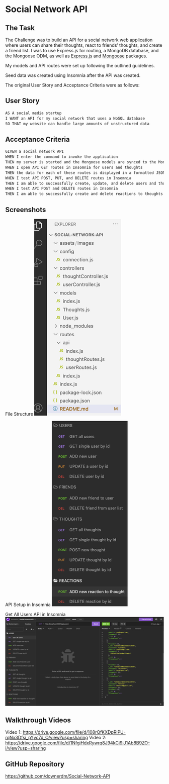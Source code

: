 # Social Network API

## The Task

The Challenge was to build an API for a social network web application where users can share their thoughts, react to friends’ thoughts, and create a friend list. I was to use Express.js for routing, a MongoDB database, and the Mongoose ODM, as well as [Express.js](https://www.npmjs.com/package/express) and [Mongoose](https://www.npmjs.com/package/mongoose) packages.

My models and API routes were set up following the outlined guidelines.

Seed data was created using Insomnia after the API was created.

The original User Story and Acceptance Criteria were as follows:

## User Story

```md
AS A social media startup
I WANT an API for my social network that uses a NoSQL database
SO THAT my website can handle large amounts of unstructured data
```

## Acceptance Criteria

```md
GIVEN a social network API
WHEN I enter the command to invoke the application
THEN my server is started and the Mongoose models are synced to the MongoDB database
WHEN I open API GET routes in Insomnia for users and thoughts
THEN the data for each of these routes is displayed in a formatted JSON
WHEN I test API POST, PUT, and DELETE routes in Insomnia
THEN I am able to successfully create, update, and delete users and thoughts in my database
WHEN I test API POST and DELETE routes in Insomnia
THEN I am able to successfully create and delete reactions to thoughts and add and remove friends to a user’s friend list
```

## Screenshots

File Structure
![The file structure created in Visual Studio](./assets/images/FileStructure_VS.png)

API Setup in Insomnia
![API setup in Insomnia](./assets/images/API_Insomnia.png)

Get All Users API in Insomnia
![Get All Users API](./assets/images/GetAllUsers.png)

## Walkthrough Videos

Video 1: <https://drive.google.com/file/d/108rQfKXDpRiPU-rqNx3Dfsi_pYyc7d_O/view?usp=sharing>
Video 2: <https://drive.google.com/file/d/1NfgiHdxRywrq8J94kCi9iJ1Ab8B9ZO-i/view?usp=sharing>

## GitHub Repository

<https://github.com/downerdm/Social-Network-API>